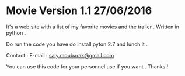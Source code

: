 # Movie Version 1.1 27/06/2016

It's a web site with a list of my favorite movies and the trailer .
Written in python .

Do run the code you have do install pyton 2.7 and lunch it .

Contact :
E-mail : saly.moubarak@gmail.com

You can use this code for your personnel use if you want . 
Thanks !

